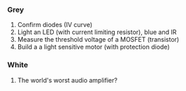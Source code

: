 ### Grey

1. Confirm diodes (IV curve)
2. Light an LED (with current limiting resistor), blue and IR
2. Measure the threshold voltage of a MOSFET (transistor)
3. Build a a light sensitive motor (with protection diode)

### White

1. The world's worst audio amplifier?